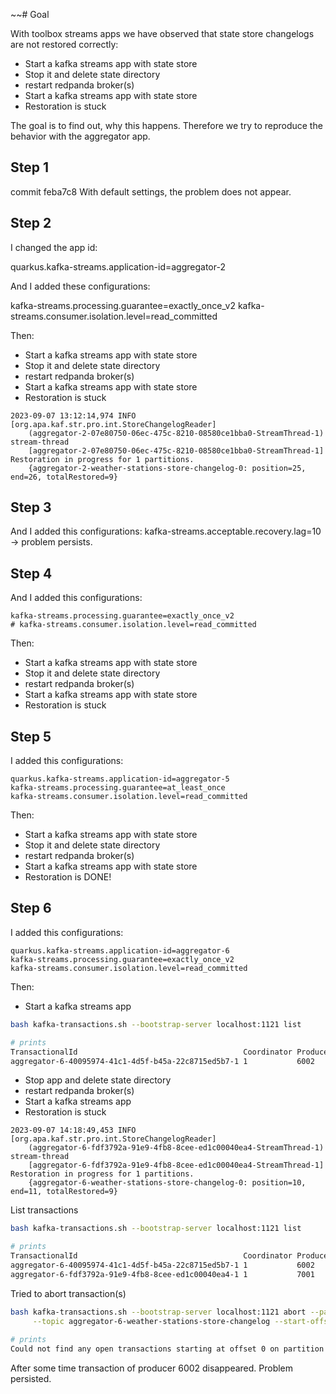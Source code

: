~~# Goal

With toolbox streams apps we have observed that state store changelogs are not restored correctly:

- Start a kafka streams app with state store
- Stop it and delete state directory
- restart redpanda broker(s)
- Start a kafka streams app with state store
- Restoration is stuck

The goal is to find out, why this happens. Therefore we try to reproduce the behavior with the aggregator app.

## Step 1
commit feba7c8
With default settings, the problem does not appear.


## Step 2

I changed the app id:

quarkus.kafka-streams.application-id=aggregator-2

And I added these configurations:

kafka-streams.processing.guarantee=exactly_once_v2
kafka-streams.consumer.isolation.level=read_committed


Then:
- Start a kafka streams app with state store
- Stop it and delete state directory
- restart redpanda broker(s)
- Start a kafka streams app with state store
- Restoration is stuck

```text
2023-09-07 13:12:14,974 INFO  [org.apa.kaf.str.pro.int.StoreChangelogReader] 
    (aggregator-2-07e80750-06ec-475c-8210-08580ce1bba0-StreamThread-1) stream-thread 
    [aggregator-2-07e80750-06ec-475c-8210-08580ce1bba0-StreamThread-1] Restoration in progress for 1 partitions.
    {aggregator-2-weather-stations-store-changelog-0: position=25, end=26, totalRestored=9}
```

## Step 3
And I added this configurations:
kafka-streams.acceptable.recovery.lag=10
-> problem persists.

## Step 4
And I added this configurations:
```
kafka-streams.processing.guarantee=exactly_once_v2
# kafka-streams.consumer.isolation.level=read_committed
```

Then:
- Start a kafka streams app with state store
- Stop it and delete state directory
- restart redpanda broker(s)
- Start a kafka streams app with state store
- Restoration is stuck


## Step 5
I added this configurations:
```
quarkus.kafka-streams.application-id=aggregator-5
kafka-streams.processing.guarantee=at_least_once
kafka-streams.consumer.isolation.level=read_committed
```

Then:
- Start a kafka streams app with state store
- Stop it and delete state directory
- restart redpanda broker(s)
- Start a kafka streams app with state store
- Restoration is DONE!


## Step 6
I added this configurations:
```
quarkus.kafka-streams.application-id=aggregator-6
kafka-streams.processing.guarantee=exactly_once_v2
kafka-streams.consumer.isolation.level=read_committed
```

Then:
- Start a kafka streams app

```bash
bash kafka-transactions.sh --bootstrap-server localhost:1121 list

# prints
TransactionalId                                    	Coordinator	ProducerId	TransactionState
aggregator-6-40095974-41c1-4d5f-b45a-22c8715ed5b7-1	1          	6002      	Unknown
```

- Stop app and delete state directory
- restart redpanda broker(s)
- Start a kafka streams app
- Restoration is stuck

```text
2023-09-07 14:18:49,453 INFO  [org.apa.kaf.str.pro.int.StoreChangelogReader] 
    (aggregator-6-fdf3792a-91e9-4fb8-8cee-ed1c00040ea4-StreamThread-1) stream-thread 
    [aggregator-6-fdf3792a-91e9-4fb8-8cee-ed1c00040ea4-StreamThread-1] Restoration in progress for 1 partitions. 
    {aggregator-6-weather-stations-store-changelog-0: position=10, end=11, totalRestored=9}
```

List transactions
```bash
bash kafka-transactions.sh --bootstrap-server localhost:1121 list

# prints
TransactionalId                                    	Coordinator	ProducerId	TransactionState
aggregator-6-40095974-41c1-4d5f-b45a-22c8715ed5b7-1	1          	6002      	Unknown
aggregator-6-fdf3792a-91e9-4fb8-8cee-ed1c00040ea4-1	1          	7001      	Unknown
```

Tried to abort transaction(s)

```bash 
bash kafka-transactions.sh --bootstrap-server localhost:1121 abort --partition 0 \
     --topic aggregator-6-weather-stations-store-changelog --start-offset 0
     
# prints
Could not find any open transactions starting at offset 0 on partition aggregator-6-weather-stations-store-changelog-0
```

After some time transaction of producer 6002 disappeared. Problem persisted.
